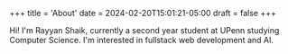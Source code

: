 +++
title = 'About'
date = 2024-02-20T15:01:21-05:00
draft = false
+++

Hi! I'm Rayyan Shaik, currently a second year student at UPenn studying Computer Science.
I'm interested in fullstack web development and AI.